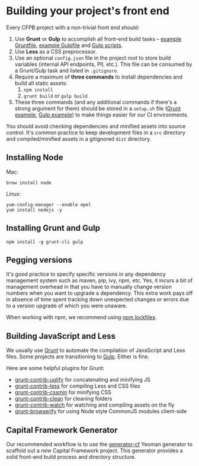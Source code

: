 # Building your project's front end

Every CFPB project with a non-trivial front end should:

1. Use **Grunt** or **Gulp** to accomplish all front-end build tasks – [example Gruntfile](https://github.com/cfpb/generator-cf/blob/master/app/templates/grunt/_Gruntfile.js), [example Gulpfile](https://github.com/cfpb/generator-cf/blob/master/app/templates/gulp/_gulpfile.js) and [Gulp scripts](https://github.com/cfpb/generator-cf/tree/master/app/templates/gulp/gulp).
1. Use **Less** as a CSS preprocessor.
1. Use an optional `config.json` file in the project root to store build variables (internal API endpoints, PII, etc.). This file can be consumed by a Grunt/Gulp task and listed in `.gitignore`.
1. Require a maximum of **three commands** to install dependencies and build all static assets:
   1. `npm install`
   1. `grunt build` or `gulp build`
1. These three commands (and any additional commands if there's a strong argument for them) should be stored in a `setup.sh` file ([Grunt example](https://github.com/cfpb/generator-cf/blob/master/app/templates/grunt/_setup.sh), [Gulp example](https://github.com/cfpb/generator-cf/blob/master/app/templates/gulp/_setup.sh)) to make things easier for our CI environments.

You should avoid checking dependencies and minified assets into source control. It's common practice to keep development files in a `src` directory and compiled/minified assets in a gitignored `dist` directory.

## Installing Node

Mac:

```shell
brew install node
```

Linux:

```shell
yum-config-manager --enable epel
yum install nodejs -y
```

## Installing Grunt and Gulp

```shell
npm install -g grunt-cli gulp
```

## Pegging versions

It's good practice to specify specific versions in any dependency management system such as maven, pip, ivy, npm, etc. Yes, it incurs a bit of management overhead in that you have to manually change version numbers when you want to upgrade a dependency. This extra work pays off in absence of time spent tracking down unexpected changes or errors due to a version upgrade of which you were unaware.

When working with npm, we recommend using [npm lockfiles](https://docs.npmjs.com/files/package-locks).

## Building JavaScript and Less

We usually use [Grunt](http://gruntjs.com/) to automate the compilation of JavaScript and Less files. Some projects are transitioning to [Gulp](http://gulpjs.com/). Either is fine.

Here are some helpful plugins for Grunt:

- [grunt-contrib-uglify](https://github.com/gruntjs/grunt-contrib-uglify) for concatenating and minifying JS
- [grunt-contrib-less](https://github.com/gruntjs/grunt-contrib-less) for compiling Less and CSS files
- [grunt-contrib-cssmin](https://github.com/gruntjs/grunt-contrib-cssmin) for minifying CSS
- [grunt-contrib-clean](https://github.com/gruntjs/grunt-contrib-clean) for cleaning folders
- [grunt-contrib-watch](https://github.com/gruntjs/grunt-contrib-watch) for watching and compiling assets on the fly
- [grunt-browserify](https://github.com/jmreidy/grunt-browserify) for using Node style CommonJS modules client-side

## Capital Framework Generator

Our recommended workflow is to use the [generator-cf](https://github.com/cfpb/generator-cf) Yeoman generator to scaffold out a new Capital Framework project. This generator provides a solid front-end build process and directory structure.
